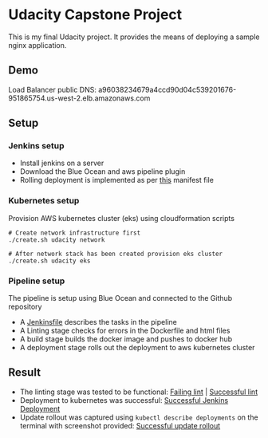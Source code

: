 # Udacity Capstone Project

This is my final Udacity project. It provides the means of deploying a sample nginx application.

## Demo
Load Balancer public DNS: a96038234679a4ccd90d04c539201676-951865754.us-west-2.elb.amazonaws.com

## Setup
### Jenkins setup
- Install jenkins on a server
- Download the Blue Ocean and aws pipeline plugin
- Rolling deployment is implemented as per [this](./manifests/deployment.yml) manifest file

### Kubernetes setup
Provision AWS kubernetes cluster (eks) using cloudformation scripts
```
# Create network infrastructure first
./create.sh udacity network

# After network stack has been created provision eks cluster
./create.sh udacity eks
```

### Pipeline setup
The pipeline is setup using Blue Ocean and connected to the Github repository
- A [Jenkinsfile](./Jenkinsfile) describes the tasks in the pipeline
- A Linting stage checks for errors in the Dockerfile and html files
- A build stage builds the docker image and pushes to docker hub
- A deployment stage rolls out the deployment to aws kubernetes cluster

## Result

- The linting stage was tested to be functional: [Failing lint](results/Screenshot-01-failed-linting-stage.png) | [Successful lint](results/Screenshot-02-passed-linting-stage.png)
- Deployment to kubernetes was successful: [Successful Jenkins Deployment](results/Screenshot-03-successful-jenkins-deployment.png)
- Update rollout was captured using `kubectl describe deployments` on the terminal with screenshot provided: [Successful update rollout](results/Screenshot-04-successful-jenkins-rollout-update.png)